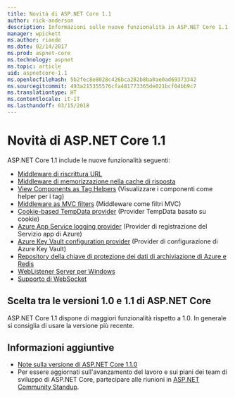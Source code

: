 ```yaml
---
title: Novità di ASP.NET Core 1.1
author: rick-anderson
description: Informazioni sulle nuove funzionalità in ASP.NET Core 1.1.
manager: wpickett
ms.author: riande
ms.date: 02/14/2017
ms.prod: aspnet-core
ms.technology: aspnet
ms.topic: article
uid: aspnetcore-1.1
ms.openlocfilehash: 5b2fec8e8028c426bca282b8ba0ae0ad69373342
ms.sourcegitcommit: 493a215355576cfa481773365de021bcf04bb9c7
ms.translationtype: HT
ms.contentlocale: it-IT
ms.lasthandoff: 03/15/2018
---
```

# <a name="whats-new-in-aspnet-core-11"></a>Novità di ASP.NET Core 1.1

ASP.NET Core 1.1 include le nuove funzionalità seguenti:

- [Middleware di riscrittura URL](xref:fundamentals/url-rewriting)
- [Middleware di memorizzazione nella cache di risposta](xref:performance/caching/middleware)
- [View Components as Tag Helpers](xref:mvc/views/view-components#invoking-a-view-component-as-a-tag-helper) (Visualizzare i componenti come helper per i tag)
- [Middleware as MVC filters](xref:mvc/controllers/filters#using-middleware-in-the-filter-pipeline) (Middleware come filtri MVC)
- [Cookie-based TempData provider](xref:fundamentals/app-state#tempdata) (Provider TempData basato su cookie)
- [Azure App Service logging provider](xref:fundamentals/logging/index#appservice) (Provider di registrazione del Servizio app di Azure)
- [Azure Key Vault configuration provider](xref:security/key-vault-configuration) (Provider di configurazione di Azure Key Vault)
- [Repository della chiave di protezione dei dati di archiviazione di Azure e Redis](xref:security/data-protection/implementation/key-storage-providers#azure-and-redis)
- [WebListener Server per Windows](xref:fundamentals/servers/weblistener)
- [Supporto di WebSocket](xref:fundamentals/websockets)

## <a name="choosing-between-versions-10-and-11-of-aspnet-core"></a>Scelta tra le versioni 1.0 e 1.1 di ASP.NET Core

ASP.NET Core 1.1 dispone di maggiori funzionalità rispetto a 1.0. In generale si consiglia di usare la versione più recente.

## <a name="additional-information"></a>Informazioni aggiuntive

- [Note sulla versione di ASP.NET Core 1.1.0](https://github.com/aspnet/Home/releases/tag/1.1.0)
- Per essere aggiornati sull'avanzamento del lavoro e sui piani dei team di sviluppo di ASP.NET Core, partecipare alle riunioni in [ASP.NET Community Standup](https://live.asp.net/).
